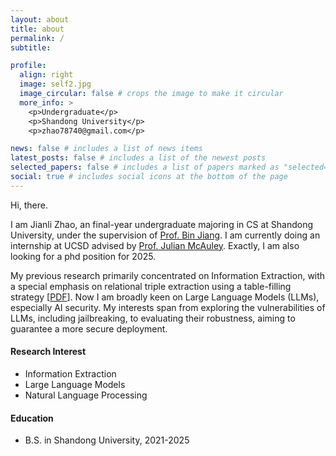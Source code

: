 ```yaml
---
layout: about
title: about
permalink: /
subtitle:

profile:
  align: right
  image: self2.jpg
  image_circular: false # crops the image to make it circular
  more_info: >
    <p>Undergraduate</p>
    <p>Shandong University</p>
    <p>zhao78740@gmail.com</p>

news: false # includes a list of news items
latest_posts: false # includes a list of the newest posts
selected_papers: false # includes a list of papers marked as "selected={true}"
social: true # includes social icons at the bottom of the page
---
```


Hi, there.

I am Jianli Zhao, an final-year undergraduate majoring in CS at Shandong University, under the supervision of [Prof. Bin Jiang](https://faculty.sdu.edu.cn/jiangbin). I am currently doing an internship at UCSD advised by [Prof. Julian McAuley](https://cseweb.ucsd.edu/~jmcauley/). Exactly, I am also looking for a phd position for 2025.

My previous research primarily concentrated on Information Extraction, with a special emphasis on relational triple extraction using a table-filling strategy [[PDF](https://arxiv.org/pdf/2403.00808.pdf)]. Now I am broadly keen on Large Language Models (LLMs), especially AI security. My interests span from exploring the vulnerabilities of LLMs, including jailbreaking, to evaluating their robustness, aiming to guarantee a more secure deployment.

#### Research Interest

- Information Extraction
- Large Language Models
- Natural Language Processing

#### Education

- B.S. in Shandong University, 2021-2025
